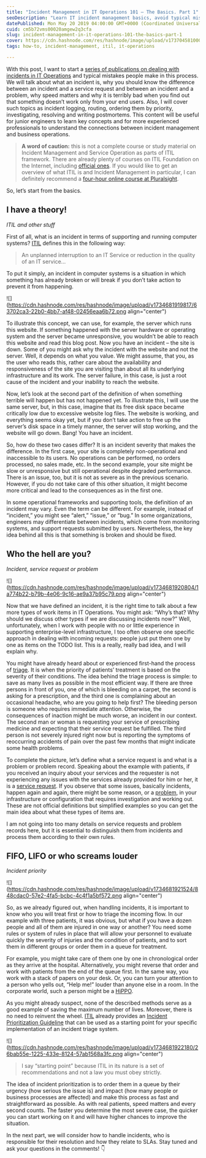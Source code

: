 ```yaml
---
title: "Incident Management in IT Operations 101 – The Basics. Part 1"
seoDescription: "Learn IT incident management basics, avoid typical mistakes, and distinguish incidents from service requests"
datePublished: Mon May 20 2019 04:00:00 GMT+0000 (Coordinated Universal Time)
cuid: cm5b72vms00020amgew2q3cfa
slug: incident-management-in-it-operations-101-the-basics-part-1
cover: https://cdn.hashnode.com/res/hashnode/image/upload/v1737045810000/e509c77d-9189-4809-892e-5f8dde708602.png
tags: how-to, incident-management, itil, it-operations

---
```


With this post, I want to start a [series of publications on dealing with incidents in IT Operations](https://andrewmatveychuk.com/tag/incident-management/) and typical mistakes people make in this process. We will talk about what an incident is, why you should know the difference between an incident and a service request and between an incident and a problem, why speed matters and why it is terribly bad when you find out that something doesn’t work only from your end users. Also, I will cover such topics as incident logging, routing, ordering them by priority, investigating, resolving and writing postmortems. This content will be useful for junior engineers to learn key concepts and for more experienced professionals to understand the connections between incident management and business operations.

> **A word of caution:** this is not a complete course or study material on Incident Management and Service Operation as parts of ITIL framework. There are already plenty of courses on ITIL Foundation on the Internet, including [official ones](https://www.axelos.com/certifications/itil-certifications/itil-foundation-level). If you would like to get an overview of what ITIL is and Incident Management in particular, I can definitely recommend a [four-hour online course at Pluralsight](https://andrewmatveychuk.com/refer/itil-foundation-course).

So, let’s start from the basics.

## I have a theory!

*ITIL and other stuff*

First of all, what is an incident in terms of supporting and running computer systems? [ITIL](https://en.wikipedia.org/wiki/ITIL) defines this in the following way:

> An unplanned interruption to an IT Service or reduction in the quality of an IT service…

To put it simply, an incident in computer systems is a situation in which something has already broken or will break if you don’t take action to prevent it from happening.

![](https://cdn.hashnode.com/res/hashnode/image/upload/v1734681919817/63702ca3-22b0-4bb7-af48-02456eaa6b72.png align="center")

To illustrate this concept, we can use, for example, the server which runs this website. If something happened with the server hardware or operating system and the server became unresponsive, you wouldn’t be able to reach this website and read this blog post. Now you have an incident – the site is down. Some of you might ask why the incident with the website and not the server. Well, it depends on what you value. We might assume, that you, as the user who reads this, rather care about the availability and responsiveness of the site you are visiting than about all its underlying infrastructure and its work. The server failure, in this case, is just a root cause of the incident and your inability to reach the website.

Now, let’s look at the second part of the definition of when something terrible will happen but has not happened yet. To illustrate this, I will use the same server, but, in this case, imagine that its free disk space became critically low due to excessive website log files. The website is working, and everything seems okay yet, but if you don’t take action to free up the server’s disk space in a timely manner, the server will stop working, and the website will go down. Bang! You have an incident.

So, how do these two cases differ? It is an incident severity that makes the difference. In the first case, your site is completely non-operational and inaccessible to its users. No operations can be performed, no orders processed, no sales made, etc. In the second example, your site might be slow or unresponsive but still operational despite degraded performance. There is an issue, too, but it is not as severe as in the previous scenario. However, if you do not take care of this other situation, it might become more critical and lead to the consequences as in the first one.

In some operational frameworks and supporting tools, the definition of an incident may vary. Even the term can be different. For example, instead of “incident,” you might see “alert,” “issue,” or “bug.” In some organizations, engineers may differentiate between incidents, which come from monitoring systems, and support requests submitted by users. Nevertheless, the key idea behind all this is that something is broken and should be fixed.

## Who the hell are you?

*Incident, service request or problem*

![](https://cdn.hashnode.com/res/hashnode/image/upload/v1734681920804/1a774b22-b79b-4e06-9c16-ae9a37b95c79.png align="center")

Now that we have defined an incident, it is the right time to talk about a few more types of work items in IT Operations. You might ask: “Why’s that? Why should we discuss other types if we are discussing incidents now?” Well, unfortunately, when I work with people with no or little experience in supporting enterprise-level infrastructure, I too often observe one specific approach in dealing with incoming requests: people just put them one by one as items on the TODO list. This is a really, really bad idea, and I will explain why.

You might have already heard about or experienced first-hand the process of [triage](https://en.wikipedia.org/wiki/Triage). It is when the priority of patients’ treatment is based on the severity of their conditions. The idea behind the triage process is simple: to save as many lives as possible in the most efficient way. If there are three persons in front of you, one of which is bleeding on a carpet, the second is asking for a prescription, and the third one is complaining about an occasional headache, who are you going to help first? The bleeding person is someone who requires immediate attention. Otherwise, the consequences of inaction might be much worse, an incident in our context. The second man or woman is requesting your service of prescribing medicine and expecting that their service request be fulfilled. The third person is not severely injured right now but is reporting the symptoms of reoccurring accidents of pain over the past few months that might indicate some health problems.

To complete the picture, let’s define what a service request is and what is a problem or problem record. Speaking about the example with patients, if you received an inquiry about your services and the requester is not experiencing any issues with the services already provided for him or her, it is a [service request](https://wiki.en.it-processmaps.com/index.php/Request_Fulfilment#Service_Request). If you observe that some issues, basically incidents, happen again and again, there might be some reason, or a [problem](https://wiki.en.it-processmaps.com/index.php/Problem_Management#Problem), in your infrastructure or configuration that requires investigation and working out. These are not official definitions but simplified examples so you can get the main idea about what these types of items are.

I am not going into too many details on service requests and problem records here, but it is essential to distinguish them from incidents and process them according to their own rules.

## FIFO, LIFO or who screams louder

*Incident priority*

![](https://cdn.hashnode.com/res/hashnode/image/upload/v1734681921524/848cdac0-57e2-4fa5-bcbc-4c4f1a5bf572.png align="center")

So, as we already figured out, when handling incidents, it is important to know who you will treat first or how to triage the incoming flow. In our example with three patients, it was obvious, but what if you have a dozen people and all of them are injured in one way or another? You need some rules or system of rules in place that will allow your personnel to evaluate quickly the severity of injuries and the condition of patients, and to sort them in different groups or order them in a queue for treatment.

For example, you might take care of them one by one in chronological order as they arrive at the hospital. Alternatively, you might reverse that order and work with patients from the end of the queue first. In the same way, you work with a stack of papers on your desk. Or, you can turn your attention to a person who yells out, “Help me!” louder than anyone else in a room. In the corporate world, such a person might be a [HiPPO](https://exp-platform.com/hippo/).

As you might already suspect, none of the described methods serve as a good example of saving the maximum number of lives. Moreover, there is no need to reinvent the wheel. [ITIL](https://en.wikipedia.org/wiki/ITIL) already provides an [Incident Prioritization Guideline](https://wiki.en.it-processmaps.com/index.php/Checklist_Incident_Priority) that can be used as a starting point for your specific implementation of an incident triage system.

![](https://cdn.hashnode.com/res/hashnode/image/upload/v1734681922180/26bab55e-1225-433e-8124-57ab1568a3fc.png align="center")

> I say “starting point” because ITIL in its nature is a set of recommendations and not a law you must obey strictly.

The idea of incident prioritization is to order them in a queue by their urgency (how serious the issue is) and impact (how many people or business processes are affected) and make this process as fast and straightforward as possible. As with real patients, speed matters and every second counts. The faster you determine the most severe case, the quicker you can start working on it and will have higher chances to improve the situation.

In the next part, we will consider how to handle incidents, who is responsible for their resolution and how they relate to SLAs. Stay tuned and ask your questions in the comments! 👇